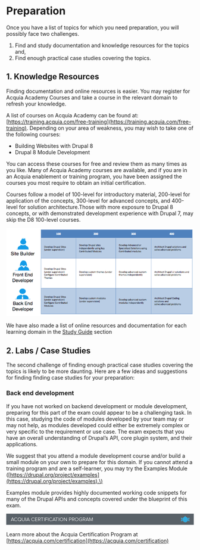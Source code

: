 # Preparation

Once you have a list of topics for which you need preparation, you will possibly face two challenges.

1. Find and study documentation and knowledge resources for the topics and,
2. Find enough practical case studies covering the topics.

## 1. Knowledge Resources

Finding documentation and online resources is easier. You may register for Acquia Academy Courses and take a course in the relevant domain to refresh your knowledge.

A list of courses on Acquia Academy can be found at:[https://training.acquia.com/free-training](https://training.acquia.com/free-training). Depending on your area of weakness, you may wish to take one of the following courses:

* Building Websites with Drupal 8
* Drupal 8 Module Development

You can access these courses for free and review them as many times as you like. Many of Acquia Academy courses are available, and if you are in an Acquia enablement or training program, you have been assigned the courses you most require to obtain an initial certification.

Courses follow a model of 100-level for introductory material, 200-level for application of the concepts, 300-level for advanced concepts, and 400-level for solution architecture.Those with more exposure to Drupal 8 concepts, or with demonstrated development experience with Drupal 7, may skip the D8 100-level courses.

![](.gitbook/assets/developer-learning-paths.png)

We have also made a list of online resources and documentation for each learning domain in the [Study Guide](study-guide.md) section

## 2. Labs / Case Studies

The second challenge of finding enough practical case studies covering the topics is likely to be more daunting. Here are a few ideas and suggestions for finding finding case studies for your preparation:

### Back end development

If you have not worked on backend development or module development, preparing for this part of the exam could appear to be a challenging task. In this case, studying the code of modules developed by your team may or may not help, as modules developed could either be extremely complex or very specific to the requirement or use case. The exam expects that you have an overall understanding of Drupal’s API, core plugin system, and their applications.

We suggest that you attend a module development course and/or build a small module on your own to prepare for this domain. If you cannot attend a training program and are a self-learner, you may try the Examples Module \([https://drupal.org/project/examples](https://drupal.org/project/examples).\)

Examples module provides highly documented working code snippets for many of the Drupal APIs and concepts covered under the blueprint of this exam.

![](.gitbook/assets/inner-page-footer.png)

Learn more about the Acquia Certification Program at [https://acquia.com/certification](https://acquia.com/certification)

